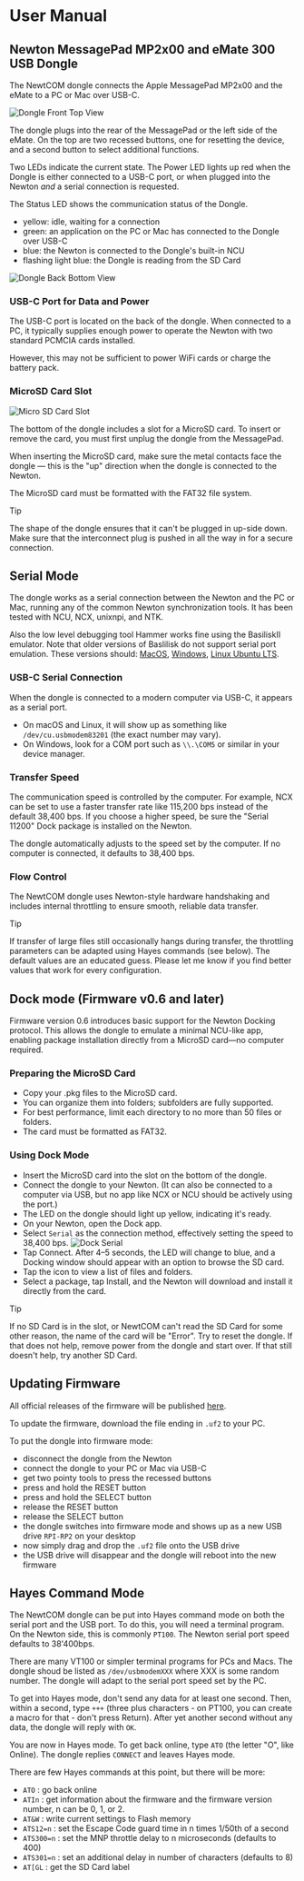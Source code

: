 
# User Manual
## Newton MessagePad MP2x00 and eMate 300 USB Dongle

The NewtCOM dongle connects the Apple MessagePad MP2x00 and the eMate to a PC
or Mac over USB-C.

![Dongle Front Top View](resources/Dongle_ser_top_anno.jpg)

The dongle plugs into the rear of the MessagePad or the left side of the eMate.
On the top are two recessed buttons, one for resetting the device, and a second
button to select additional functions.

Two LEDs indicate the current state. The Power LED lights up red when the 
Dongle is either connected to a USB-C port, or when plugged into the Newton
*and* a serial connection is requested.

The Status LED shows the communication status of the Dongle.

 - yellow: idle, waiting for a connection
 - green: an application on the PC or Mac has connected to the Dongle over USB-C
 - blue: the Newton is connected to the Dongle's built-in NCU
 - flashing light blue: the Dongle is reading from the SD Card

![Dongle Back Bottom View](resources/Dongle_USB_bot_anno.jpg)

### USB-C Port for Data and Power

The USB-C port is located on the back of the dongle. When connected to a PC, it 
typically supplies enough power to operate the Newton with two standard PCMCIA 
cards installed.

However, this may not be sufficient to power WiFi cards or charge the battery pack.

### MicroSD Card Slot

![Micro SD Card Slot](resources/MicroSD.png)

The bottom of the dongle includes a slot for a MicroSD card. To insert or 
remove the card, you must first unplug the dongle from the MessagePad.

When inserting the MicroSD card, make sure the metal contacts face the 
dongle — this is the "up" direction when the dongle is connected to the Newton.

The MicroSD card must be formatted with the FAT32 file system.

> [!TIP]
> The shape of the dongle ensures that it can't be plugged in up-side down.
> Make sure that the interconnect plug is pushed in all the way in for a secure
> connection.

## Serial Mode

The dongle works as a serial connection between the Newton and the PC or Mac,
running any of the common Newton synchronization tools. It has been tested with
NCU, NCX, unixnpi, and NTK. 

Also the low level debugging tool Hammer works fine using the BasiliskII emulator.
Note that older versions of Baslilisk do not support serial port emulation.
These versions should: 
[MacOS](http://messagepad.org/Downloads/Einstein/MacOS/BasiliskII.MacOS,E.2.zip),
[Windows](http://messagepad.org/Downloads/Einstein/MSWindows/BasiliskII.Windows.E.4.zip),
[Linux Ubuntu LTS](https://github.com/pguyot/Einstein/releases/download/v2022.4.17/Einstein_linux_x64_fltk_v2022.4.17.zip).

### USB-C Serial Connection

When the dongle is connected to a modern computer via USB-C, it appears 
as a serial port.

 - On macOS and Linux, it will show up as something like 
   `/dev/cu.usbmodem83201` (the exact number may vary).
 - On Windows, look for a COM port such as `\\.\COM5` or similar in your 
   device manager.

###  Transfer Speed

The communication speed is controlled by the computer. For example, NCX can be 
set to use a faster transfer rate like 115,200 bps instead of the default 
38,400 bps. If you choose a higher speed, be sure the "Serial 11200" Dock 
package is installed on the Newton.

The dongle automatically adjusts to the speed set by the computer. If no 
computer is connected, it defaults to 38,400 bps.

### Flow Control

The NewtCOM dongle uses Newton-style hardware handshaking and includes 
internal throttling to ensure smooth, reliable data transfer.

> [!TIP]
> If transfer of large files still occasionally hangs during transfer, the 
> throttling parameters can be adapted using Hayes commands (see below). 
> The default values are an educated guess. Please let me know if you find
> better values that work for every configuration.

## Dock mode (Firmware v0.6 and later)

Firmware version 0.6 introduces basic support for the Newton Docking protocol. 
This allows the dongle to emulate a minimal NCU-like app, enabling package 
installation directly from a MicroSD card—no computer required.

### Preparing the MicroSD Card

 - Copy your .pkg files to the MicroSD card.
 - You can organize them into folders; subfolders are fully supported.
 - For best performance, limit each directory to no more than 50 files or folders.
 - The card must be formatted as FAT32.

### Using Dock Mode

 - Insert the MicroSD card into the slot on the bottom of the dongle.
 - Connect the dongle to your Newton. (It can also be connected to a computer 
   via USB, but no app like NCX or NCU should be actively using the port.)
 - The LED on the dongle should light up yellow, indicating it's ready.
 - On your Newton, open the Dock app.
 - Select `Serial` as the connection method, effectively setting the speed to 38,400 bps.
   ![Dock Serial](resources/DockSerial.jpg)
 - Tap Connect. After 4–5 seconds, the LED will change to blue, and a Docking 
   window should appear with an option to browse the SD card.
 - Tap the icon to view a list of files and folders.
 - Select a package, tap Install, and the Newton will download and install 
   it directly from the card.

> [!TIP]
> If no SD Card is in the slot, or NewtCOM can't read the SD Card for some
> other reason, the name of the card will be "Error". Try to reset the dongle.
> If that does not help, remove power from the dongle and start over. If that
> still doesn't help, try another SD Card.

## Updating Firmware

All official releases of the firmware will be published [here](https://github.com/MatthiasWM/newt_dongle/releases).

To update the firmware, download the file ending in `.uf2` to your PC. 

To put the dongle into firmware mode:

- disconnect the dongle from the Newton
- connect the dongle to your PC or Mac via USB-C 
- get two pointy tools to press the recessed buttons
- press and hold the RESET button
- press and hold the SELECT button
- release the RESET button
- release the SELECT button
- the dongle switches into firmware mode and shows up as a new USB drive `RPI-RP2` on your desktop
- now simply drag and drop the `.uf2` file onto the USB drive
- the USB drive will disappear and the dongle will reboot into the new firmware

## Hayes Command Mode

The NewtCOM dongle can be put into Hayes command mode on both the serial port 
and the USB port. To do this, you will need a terminal program. On the Newton
side, this is commonly `PT100`. The Newton serial port speed defaults to 38'400bps. 

There are many VT100 or simpler terminal programs for PCs 
and Macs. The dongle shoud be listed as `/dev/usbmodemXXX` where XXX is 
some random number. The dongle will adapt to the serial port speed set by the PC.

To get into Hayes mode, don't send any data for at least one second. 
Then, within a second, type `+++` (three plus characters - on PT100, you can
create a macro for that - don't press Return). After yet another second 
without any data, the dongle will reply with `OK`. 

You are now in Hayes mode. To get back online, type `ATO` (the letter "O", 
like Online). The dongle replies `CONNECT` and leaves Hayes mode.

There are few Hayes commands at this point, but there will be more:

- `ATO` : go back online
- `ATIn` : get information about the firmware and the firmware version number, n can be 0, 1, or 2.
- `AT&W` : write current settings to Flash memory
- `ATS12=n` : set the Escape Code guard time in n times 1/50th of a second
- `ATS300=n` : set the MNP throttle delay to n microseconds (defaults to 400)
- `ATS301=n` : set an additional delay in number of characters (defaults to 8)
- `AT[GL` : get the SD Card label




 
 
